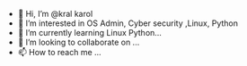 - 👋 Hi, I’m @kral karol
- 👀 I’m interested in OS Admin, Cyber security ,Linux, Python 
- 🌱 I’m currently learning Linux Python...
- 💞️ I’m looking to collaborate on ...
- 📫 How to reach me ...

<!---
kralkarol/kralkarol is a ✨ special ✨ repository because its `README.md` (this file) appears on your GitHub profile.
You can click the Preview link to take a look at your changes.
--->
